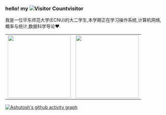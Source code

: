 ### hello! my ![Visitor Count](https://profile-counter.glitch.me/limbo-t/count.svg)visitor

我是一位华东师范大学(ECNU)的大二学生,本学期正在学习操作系统,计算机网络,概率与统计,数据科学导论♥.



<table><tr>
<td><img height=200 src=https://github-readme-stats.vercel.app/api?username=limbo-t&show_icons=true&line_height=21&theme=transparent></td>
<td><img height=200 src=https://github-readme-stats.vercel.app/api/top-langs/?username=limbo-t&show_icons=true&line_height=21&langs_count=6&theme=transparent></td>
</tr></table>

[![Ashutosh's github activity graph](https://github-readme-activity-graph.vercel.app/graph?username=limbo-t&theme=github-light)](https://github.com/limbo-t/github-readme-activity-graph)
